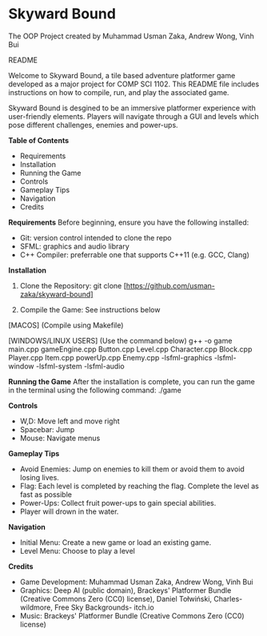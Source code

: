 # Skyward Bound 
The OOP Project created by Muhammad Usman Zaka, Andrew Wong, Vinh Bui

README
 
 
Welcome to Skyward Bound, a tile based adventure platformer game developed as a major project for COMP SCI 1102.
This README file includes instructions on how to compile, run, and play the associated game.
 
Skyward Bound is desgined to be an immersive platformer experience with user-friendly elements. Players will navigate through a GUI and levels which pose different challenges, enemies and power-ups.
 
 
**Table of Contents**
* Requirements
* Installation
* Running the Game
* Controls
* Gameplay Tips
* Navigation
* Credits
 
 
**Requirements**
Before beginning, ensure you have the following installed:
* Git: version control intended to clone the repo
* SFML: graphics and audio library
* C++ Compiler: preferrable one that supports C++11 (e.g. GCC, Clang)
 
**Installation**
1. Clone the Repository:
git clone [https://github.com/usman-zaka/skyward-bound]
 
2. Compile the Game: See instructions below

[MACOS] (Compile using Makefile)

[WINDOWS/LINUX USERS] (Use the command below)
g++ -o game  main.cpp gameEngine.cpp Button.cpp Level.cpp Character.cpp Block.cpp Player.cpp Item.cpp powerUp.cpp Enemy.cpp -lsfml-graphics -lsfml-window -lsfml-system -lsfml-audio

 
**Running the Game**
After the installation is complete, you can run the game in the terminal using the following command:
./game
 
**Controls**
* W,D: Move left and move right
* Spacebar: Jump
* Mouse: Navigate menus
 
 
**Gameplay Tips**
* Avoid Enemies: Jump on enemies to kill them or avoid them to avoid losing lives.
* Flag: Each level is completed by reaching the flag. Complete the level as fast as possible
* Power-Ups: Collect fruit power-ups to gain special abilities.
* Player will drown in the water.
 
 
**Navigation**
* Initial Menu: Create a new game or load an existing game.
* Level Menu: Choose to play a level
 
 
**Credits**
* Game Development: Muhammad Usman Zaka, Andrew Wong, Vinh Bui
* Graphics: Deep AI (public domain), Brackeys' Platformer Bundle (Creative Commons Zero (CC0) license), Daniel Tołwiński, Charles-wildmore, Free Sky Backgrounds- itch.io
* Music: Brackeys' Platformer Bundle (Creative Commons Zero (CC0) license)
